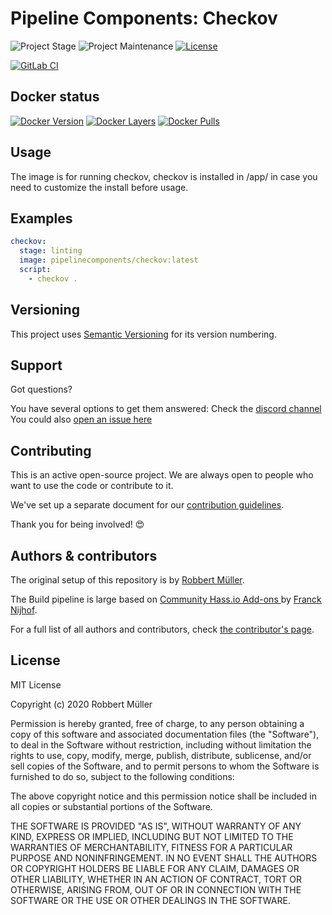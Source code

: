 # Pipeline Components: Checkov

![Project Stage][project-stage-shield]
![Project Maintenance][maintenance-shield]
[![License][license-shield]](LICENSE)

[![GitLab CI][gitlabci-shield]][gitlabci]

## Docker status

[![Docker Version][version-shield]][microbadger]
[![Docker Layers][layers-shield]][microbadger]
[![Docker Pulls][pulls-shield]][dockerhub]

## Usage

The image is for running checkov, checkov is installed in /app/ in case you need to customize the install before usage.

## Examples

```yaml
checkov:
  stage: linting
  image: pipelinecomponents/checkov:latest
  script:
    - checkov .
```

## Versioning

This project uses [Semantic Versioning][semver] for its version numbering.

## Support

Got questions?

You have several options to get them answered:
Check the [discord channel][discord]
You could also [open an issue here][issue]

## Contributing

This is an active open-source project. We are always open to people who want to
use the code or contribute to it.

We've set up a separate document for our [contribution guidelines](CONTRIBUTING.md).

Thank you for being involved! :heart_eyes:

## Authors & contributors

The original setup of this repository is by [Robbert Müller][mjrider].

The Build pipeline is large based on [Community Hass.io Add-ons
][hassio-addons] by [Franck Nijhof][frenck].

For a full list of all authors and contributors,
check [the contributor's page][contributors].

## License

MIT License

Copyright (c) 2020 Robbert Müller

Permission is hereby granted, free of charge, to any person obtaining a copy
of this software and associated documentation files (the "Software"), to deal
in the Software without restriction, including without limitation the rights
to use, copy, modify, merge, publish, distribute, sublicense, and/or sell
copies of the Software, and to permit persons to whom the Software is
furnished to do so, subject to the following conditions:

The above copyright notice and this permission notice shall be included in all
copies or substantial portions of the Software.

THE SOFTWARE IS PROVIDED "AS IS", WITHOUT WARRANTY OF ANY KIND, EXPRESS OR
IMPLIED, INCLUDING BUT NOT LIMITED TO THE WARRANTIES OF MERCHANTABILITY,
FITNESS FOR A PARTICULAR PURPOSE AND NONINFRINGEMENT. IN NO EVENT SHALL THE
AUTHORS OR COPYRIGHT HOLDERS BE LIABLE FOR ANY CLAIM, DAMAGES OR OTHER
LIABILITY, WHETHER IN AN ACTION OF CONTRACT, TORT OR OTHERWISE, ARISING FROM,
OUT OF OR IN CONNECTION WITH THE SOFTWARE OR THE USE OR OTHER DEALINGS IN THE
SOFTWARE.

[commits]: https://gitlab.com/pipeline-components/checkov/commits/master
[contributors]: https://gitlab.com/pipeline-components/checkov/graphs/master
[dockerhub]: https://hub.docker.com/r/pipelinecomponents/checkov
[license-shield]: https://img.shields.io/badge/License-MIT-green.svg
[mjrider]: https://gitlab.com/mjrider
[discord]: https://discord.gg/vhxWFfP
[gitlabci-shield]: https://img.shields.io/gitlab/pipeline/pipeline-components/checkov.svg
[gitlabci]: https://gitlab.com/pipeline-components/checkov/commits/master
[issue]: https://gitlab.com/pipeline-components/checkov/issues
[keepchangelog]: http://keepachangelog.com/en/1.0.0/
[layers-shield]: https://images.microbadger.com/badges/image/pipelinecomponents/checkov.svg
[maintenance-shield]: https://img.shields.io/maintenance/yes/2020.svg
[microbadger]: https://microbadger.com/images/pipelinecomponents/checkov
[project-stage-shield]: https://img.shields.io/badge/project%20stage-production%20ready-brightgreen.svg
[pulls-shield]: https://img.shields.io/docker/pulls/pipelinecomponents/checkov.svg
[releases]: https://gitlab.com/pipeline-components/checkov/tags
[repository]: https://gitlab.com/pipeline-components/checkov
[semver]: http://semver.org/spec/v2.0.0.html
[version-shield]: https://images.microbadger.com/badges/version/pipelinecomponents/checkov.svg

[frenck]: https://github.com/frenck
[hassio-addons]: https://github.com/hassio-addons

